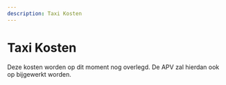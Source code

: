 ```yaml
---
description: Taxi Kosten
---
```


# Taxi Kosten

Deze kosten worden op dit moment nog overlegd. De APV zal hierdan ook op bijgewerkt worden.
